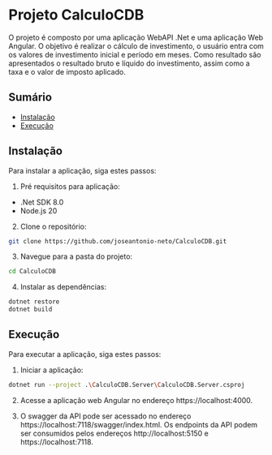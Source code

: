 # Projeto CalculoCDB

O projeto é composto por uma aplicação WebAPI .Net e uma aplicação Web Angular.
O objetivo é realizar o cálculo de investimento, o usuário entra com os valores de investimento inicial e período em meses. Como resultado são apresentados o resultado bruto e líquido do investimento, assim como a taxa e o valor de imposto aplicado.

## Sumário

- [Instalação](#instalação)
- [Execução](#execução)

## Instalação

Para instalar a aplicação, siga estes passos:

1. Pré requisitos para aplicação:

- .Net SDK 8.0
- Node.js 20

2. Clone o repositório:

```bash
git clone https://github.com/joseantonio-neto/CalculoCDB.git
```

3. Navegue para a pasta do projeto:

```bash
cd CalculoCDB
```

4. Instalar as dependências:

```bash
dotnet restore
dotnet build
```

## Execução

Para executar a aplicação, siga estes passos:

1. Iniciar a aplicação:

```bash
dotnet run --project .\CalculoCDB.Server\CalculoCDB.Server.csproj
```

2. Acesse a aplicação web Angular no endereço https://localhost:4000.

3. O swagger da API pode ser acessado no endereço https://localhost:7118/swagger/index.html. Os endpoints da API podem ser consumidos pelos endereços http://localhost:5150 e https://localhost:7118.
